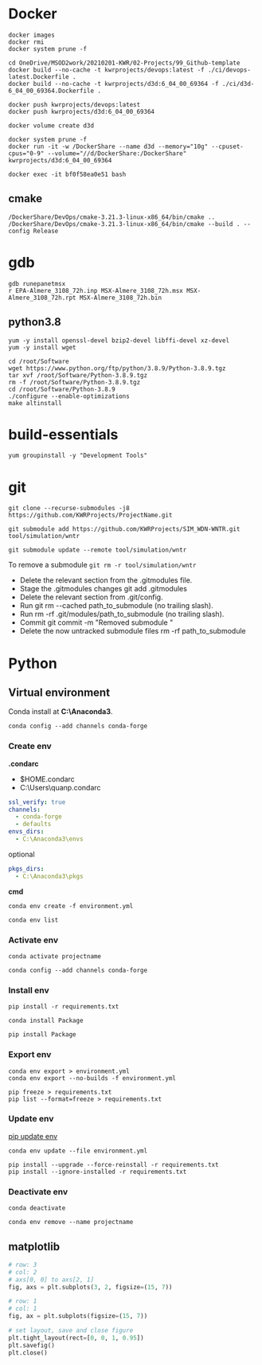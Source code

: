 # Docker

```shell
docker images
docker rmi
docker system prune -f

cd OneDrive/MSOD2work/20210201-KWR/02-Projects/99_Github-template
docker build --no-cache -t kwrprojects/devops:latest -f ./ci/devops-latest.Dockerfile .
docker build --no-cache -t kwrprojects/d3d:6_04_00_69364 -f ./ci/d3d-6_04_00_69364.Dockerfile .

docker push kwrprojects/devops:latest
docker push kwrprojects/d3d:6_04_00_69364

docker volume create d3d
```

```shell
docker system prune -f
docker run -it -w /DockerShare --name d3d --memory="10g" --cpuset-cpus="0-9" --volume="//d/DockerShare:/DockerShare" kwrprojects/d3d:6_04_00_69364

docker exec -it bf0f58ea0e51 bash
```

## cmake

```shell
/DockerShare/DevOps/cmake-3.21.3-linux-x86_64/bin/cmake ..
/DockerShare/DevOps/cmake-3.21.3-linux-x86_64/bin/cmake --build . --config Release
```

# gdb

```shell
gdb runepanetmsx
r EPA-Almere_3108_72h.inp MSX-Almere_3108_72h.msx MSX-Almere_3108_72h.rpt MSX-Almere_3108_72h.bin
```

## python3.8

```shell
yum -y install openssl-devel bzip2-devel libffi-devel xz-devel
yum -y install wget

cd /root/Software
wget https://www.python.org/ftp/python/3.8.9/Python-3.8.9.tgz
tar xvf /root/Software/Python-3.8.9.tgz
rm -f /root/Software/Python-3.8.9.tgz
cd /root/Software/Python-3.8.9
./configure --enable-optimizations
make altinstall
```

# build-essentials

```shell
yum groupinstall -y "Development Tools"
```

# git

```shell
git clone --recurse-submodules -j8 https://github.com/KWRProjects/ProjectName.git

git submodule add https://github.com/KWRProjects/SIM_WDN-WNTR.git tool/simulation/wntr

git submodule update --remote tool/simulation/wntr
```

To remove a submodule `git rm -r tool/simulation/wntr`

- Delete the relevant section from the .gitmodules file.
- Stage the .gitmodules changes git add .gitmodules
- Delete the relevant section from .git/config.
- Run git rm --cached path_to_submodule (no trailing slash).
- Run rm -rf .git/modules/path_to_submodule (no trailing slash).
- Commit git commit -m "Removed submodule <name>"
- Delete the now untracked submodule files rm -rf path_to_submodule

# Python

## Virtual environment

Conda install at **C:\Anaconda3**.

```shell
conda config --add channels conda-forge
```
### Create env

**.condarc**
* $HOME\.condarc
* C:\Users\quanp\.condarc

```yaml
ssl_verify: true
channels:
  - conda-forge
  - defaults
envs_dirs:
  - C:\Anaconda3\envs
```

optional

```yaml
pkgs_dirs:
  - C:\Anaconda3\pkgs
```

**cmd**

```shell
conda env create -f environment.yml

conda env list
```

### Activate env

```shell
conda activate projectname

conda config --add channels conda-forge
```

### Install env

```shell
pip install -r requirements.txt

conda install Package

pip install Package
```

### Export env

```shell
conda env export > environment.yml
conda env export --no-builds -f environment.yml

pip freeze > requirements.txt
pip list --format=freeze > requirements.txt
```

### Update env

[pip update env](https://stackoverflow.com/questions/24764549/upgrade-python-packages-from-requirements-txt-using-pip-command)

```shell
conda env update --file environment.yml

pip install --upgrade --force-reinstall -r requirements.txt
pip install --ignore-installed -r requirements.txt
```

### Deactivate env

```shell
conda deactivate

conda env remove --name projectname
```

## matplotlib

```python
# row: 3
# col: 2
# axs[0, 0] to axs[2, 1]
fig, axs = plt.subplots(3, 2, figsize=(15, 7))

# row: 1
# col: 1
fig, ax = plt.subplots(figsize=(15, 7))

# set layout, save and close figure
plt.tight_layout(rect=[0, 0, 1, 0.95])
plt.savefig()
plt.close()
```
